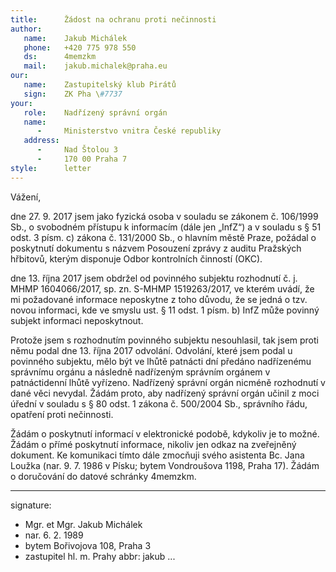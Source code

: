 ```yaml
---
title:      Žádost na ochranu proti nečinnosti
author:
   name:    Jakub Michálek
   phone:   +420 775 978 550
   ds:      4memzkm
   mail:    jakub.michalek@praha.eu
our:
   name:    Zastupitelský klub Pirátů
   sign:    ZK Pha \#7737
your:
   role:    Nadřízený správní orgán
   name:    
      -     Ministerstvo vnitra České republiky
   address:
      -     Nad Štolou 3
      -     170 00 Praha 7
style:      letter
---
```


Vážení,

dne 27. 9. 2017 jsem jako fyzická osoba v souladu se zákonem č. 106/1999 Sb., o svobodném přístupu k informacím (dále jen „InfZ“) a v souladu s § 51 odst. 3 písm. c) zákona č. 131/2000 Sb., o hlavním městě Praze, požádal o poskytnutí dokumentu s názvem Posouzení zprávy z auditu Pražských hřbitovů, kterým disponuje Odbor kontrolních činností (OKC).

dne 13. října 2017 jsem obdržel od povinného subjektu rozhodnutí č.  j. MHMP 1604066/2017, sp. zn. S-MHMP 1519263/2017, ve kterém uvádí, že mi požadované informace neposkytne z toho důvodu, že se jedná o tzv. novou informaci, kde ve smyslu ust. § 11 odst. 1 písm. b) InfZ může povinný subjekt informaci neposkytnout. 

Protože jsem s rozhodnutím povinného subjektu nesouhlasil, tak jsem proti němu podal dne 13. října 2017 odvolání. Odvolání, které jsem podal u povinného subjektu, mělo být ve lhůtě patnácti dní předáno nadřízenému správnímu orgánu a následně nadřízeným správním orgánem v patnáctidenní lhůtě vyřízeno. Nadřízený správní orgán nicméně rozhodnutí v dané věci nevydal. Žádám proto, aby nadřízený správní orgán učinil z moci úřední v souladu s § 80 odst. 1 zákona č. 500/2004 Sb., správního řádu, opatření proti nečinnosti.

Žádám o poskytnutí informací v elektronické podobě, kdykoliv je to možné. Žádám o přímé poskytnutí informace, nikoliv jen odkaz na zveřejněný dokument. Ke komunikaci tímto dále zmocňuji svého asistenta Bc. Jana Loužka (nar. 9. 7. 1986 v Písku; bytem Vondroušova 1198, Praha 17). Žádám o doručování do datové schránky 4memzkm.

---
signature: 
  - Mgr. et Mgr. Jakub Michálek
  - nar. 6. 2. 1989
  - bytem Bořivojova 108, Praha 3
  - zastupitel hl. m. Prahy
abbr:       jakub
...
